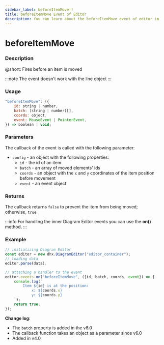 ```yaml
---
sidebar_label: beforeItemMove!!
title: beforeItemMove Event of Editor
description: You can learn about the beforeItemMove event of editor in the documentation of the DHTMLX JavaScript Diagram library. Browse developer guides and API reference, try out code examples and live demos, and download a free 30-day evaluation version of DHTMLX Diagram.
---
```


# beforeItemMove

### Description

@short: Fires before an item is moved

:::note
The event doesn't work with the line object
:::

### Usage

~~~js
"beforeItemMove": ({
    id: string | number, 
    batch: (string | number)[],
    coords: object,
    event: MouseEvent | PointerEvent, 
}) => boolean | void;
~~~

### Parameters

The callback of the event is called with the following parameter:

- `config` - an object with the following properties:
  - `id` - the id of an item
  - `batch` - an array of moved elements' ids
  - `coords` - an object with the `x` and `y` coordinates of the item position before movement
  - `event` - an event object

### Returns

The callback returns `false` to prevent the item from being moved; otherwise, `true`

:::info
For handling the inner Diagram Editor events you can use the **on()** method.
:::

### Example

~~~js {6-14}
// initializing Diagram Editor
const editor = new dhx.DiagramEditor("editor_container");
// loading data
editor.parse(data);

// attaching a handler to the event
editor.events.on("beforeItemMove", ({id, batch, coords, event}) => {
    console.log(`
        Item ${id} is at the position: 
            x: ${coords.x} 
            y: ${coords.y}
    `);
    return true;
});
~~~

**Change log**: 
- The `batch` property is added in the v6.0
- The callback function takes an object as a parameter since v6.0
- Added in v4.0
